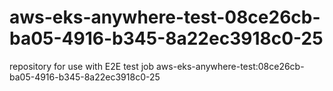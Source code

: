 # aws-eks-anywhere-test-08ce26cb-ba05-4916-b345-8a22ec3918c0-25
repository for use with E2E test job aws-eks-anywhere-test:08ce26cb-ba05-4916-b345-8a22ec3918c0-25
